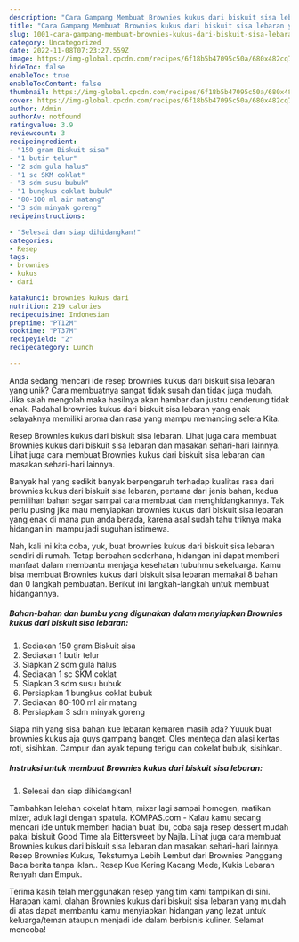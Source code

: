 ```yaml
---
description: "Cara Gampang Membuat Brownies kukus dari biskuit sisa lebaran yang Lezat"
title: "Cara Gampang Membuat Brownies kukus dari biskuit sisa lebaran yang Lezat"
slug: 1001-cara-gampang-membuat-brownies-kukus-dari-biskuit-sisa-lebaran-yang-lezat
category: Uncategorized
date: 2022-11-08T07:23:27.559Z
image: https://img-global.cpcdn.com/recipes/6f18b5b47095c50a/680x482cq70/brownies-kukus-dari-biskuit-sisa-lebaran-foto-resep-utama.jpg
hideToc: false
enableToc: true
enableTocContent: false
thumbnail: https://img-global.cpcdn.com/recipes/6f18b5b47095c50a/680x482cq70/brownies-kukus-dari-biskuit-sisa-lebaran-foto-resep-utama.jpg
cover: https://img-global.cpcdn.com/recipes/6f18b5b47095c50a/680x482cq70/brownies-kukus-dari-biskuit-sisa-lebaran-foto-resep-utama.jpg
author: Admin
authorAv: notfound
ratingvalue: 3.9
reviewcount: 3
recipeingredient:
- "150 gram Biskuit sisa"
- "1 butir telur"
- "2 sdm gula halus"
- "1 sc SKM coklat"
- "3 sdm susu bubuk"
- "1 bungkus coklat bubuk"
- "80-100 ml air matang"
- "3 sdm minyak goreng"
recipeinstructions:

- "Selesai dan siap dihidangkan!"
categories:
- Resep
tags:
- brownies
- kukus
- dari

katakunci: brownies kukus dari 
nutrition: 219 calories
recipecuisine: Indonesian
preptime: "PT12M"
cooktime: "PT37M"
recipeyield: "2"
recipecategory: Lunch

---
```





Anda sedang mencari ide resep brownies kukus dari biskuit sisa lebaran yang unik? Cara membuatnya sangat tidak susah dan tidak juga mudah. Jika salah mengolah maka hasilnya akan hambar dan justru cenderung tidak enak. Padahal brownies kukus dari biskuit sisa lebaran yang enak selayaknya memiliki aroma dan rasa yang mampu memancing selera Kita.





Resep Brownies kukus dari biskuit sisa lebaran. Lihat juga cara membuat Brownies kukus dari biskuit sisa lebaran dan masakan sehari-hari lainnya. Lihat juga cara membuat Brownies kukus dari biskuit sisa lebaran dan masakan sehari-hari lainnya.

Banyak hal yang sedikit banyak berpengaruh terhadap kualitas rasa dari brownies kukus dari biskuit sisa lebaran, pertama dari jenis bahan, kedua pemilihan bahan segar sampai cara membuat dan menghidangkannya. Tak perlu pusing jika mau menyiapkan brownies kukus dari biskuit sisa lebaran yang enak di mana pun anda berada, karena asal sudah tahu triknya maka hidangan ini mampu jadi suguhan istimewa.






Nah, kali ini kita coba, yuk, buat brownies kukus dari biskuit sisa lebaran sendiri di rumah. Tetap berbahan sederhana, hidangan ini dapat memberi manfaat dalam membantu menjaga kesehatan tubuhmu sekeluarga. Kamu bisa membuat Brownies kukus dari biskuit sisa lebaran memakai 8 bahan dan 0 langkah pembuatan. Berikut ini langkah-langkah untuk membuat hidangannya.

<!--inarticleads1-->

##### Bahan-bahan dan bumbu yang digunakan dalam menyiapkan Brownies kukus dari biskuit sisa lebaran:

1. Sediakan 150 gram Biskuit sisa
1. Sediakan 1 butir telur
1. Siapkan 2 sdm gula halus
1. Sediakan 1 sc SKM coklat
1. Siapkan 3 sdm susu bubuk
1. Persiapkan 1 bungkus coklat bubuk
1. Sediakan 80-100 ml air matang
1. Persiapkan 3 sdm minyak goreng


Siapa nih yang sisa bahan kue lebaran kemaren masih ada? Yuuuk buat brownies kukus aja guys gampang banget. Oles mentega dan alasi kertas roti, sisihkan. Campur dan ayak tepung terigu dan cokelat bubuk, sisihkan. 

<!--inarticleads2-->

##### Instruksi untuk membuat Brownies kukus dari biskuit sisa lebaran:


1. Selesai dan siap dihidangkan!

Tambahkan lelehan cokelat hitam, mixer lagi sampai homogen, matikan mixer, aduk lagi dengan spatula. KOMPAS.com - Kalau kamu sedang mencari ide untuk memberi hadiah buat ibu, coba saja resep dessert mudah pakai biskuit Good Time ala Bittersweet by Najla. Lihat juga cara membuat Brownies kukus dari biskuit sisa lebaran dan masakan sehari-hari lainnya. Resep Brownies Kukus, Teksturnya Lebih Lembut dari Brownies Panggang Baca berita tanpa iklan.. Resep Kue Kering Kacang Mede, Kukis Lebaran Renyah dan Empuk. 

Terima kasih telah menggunakan resep yang tim kami tampilkan di sini. Harapan kami, olahan Brownies kukus dari biskuit sisa lebaran yang mudah di atas dapat membantu kamu menyiapkan hidangan yang lezat untuk keluarga/teman ataupun menjadi ide dalam berbisnis kuliner. Selamat mencoba!
